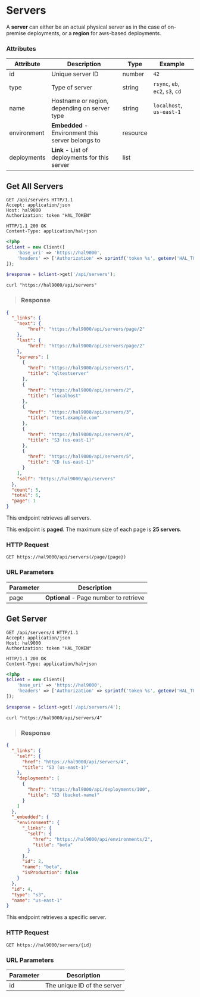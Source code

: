 # Servers

A **server** can either be an actual physical server as in the case of on-premise deployments,
or a **region** for aws-based deployments.

### Attributes

Attribute       | Description                                         | Type     | Example
--------------- | --------------------------------------------------- | -------- | -------------
id              | Unique server ID                                    | number   | `42`
type            | Type of server                                      | string   | `rsync`, `eb`, `ec2`, `s3`, `cd`
name            | Hostname or region, depending on server type        | string   | `localhost`, `us-east-1`
environment     | **Embedded** - Environment this server belongs to   | resource |
deployments     | **Link** - List of deployments for this server      | list     |

## Get All Servers

```http
GET /api/servers HTTP/1.1
Accept: application/json
Host: hal9000
Authorization: token "HAL_TOKEN"
```

``` http
HTTP/1.1 200 OK
Content-Type: application/hal+json
```

```php
<?php
$client = new Client([
    'base_uri' => 'https://hal9000',
    'headers' => ['Authorization' => sprintf('token %s', getenv('HAL_TOKEN'))]
]);

$response = $client->get('/api/servers');
```

```shell
curl "https://hal9000/api/servers"
```

> ### Response

```json
{
  "_links": {
    "next": {
        "href": "https://hal9000/api/servers/page/2"
    },
    "last": {
        "href": "https://hal9000/api/servers/page/2"
    },
    "servers": [
      {
        "href": "https://hal9000/api/servers/1",
        "title": "qltestserver"
      },
      {
        "href": "https://hal9000/api/servers/2",
        "title": "localhost"
      },
      {
        "href": "https://hal9000/api/servers/3",
        "title": "test.example.com"
      },
      {
        "href": "https://hal9000/api/servers/4",
        "title": "S3 (us-east-1)"
      },
      {
        "href": "https://hal9000/api/servers/5",
        "title": "CD (us-east-1)"
      }
    ],
    "self": "https://hal9000/api/servers"
  },
  "count": 5,
  "total": 6,
  "page": 1
}
```

This endpoint retrieves all servers.

<aside class="notice">
    This endpoint is <b>paged</b>. The maximum size of each page is <b>25 servers</b>.
</aside>

### HTTP Request

`GET https://hal9000/api/servers(/page/{page})`

### URL Parameters

Parameter   | Description
----------- | -----------
page        | **Optional** - Page number to retrieve

## Get Server

```http
GET /api/servers/4 HTTP/1.1
Accept: application/json
Host: hal9000
Authorization: token "HAL_TOKEN"
```

``` http
HTTP/1.1 200 OK
Content-Type: application/hal+json
```

```php
<?php
$client = new Client([
    'base_uri' => 'https://hal9000',
    'headers' => ['Authorization' => sprintf('token %s', getenv('HAL_TOKEN'))]
]);

$response = $client->get('/api/servers/4');
```

```shell
curl "https://hal9000/api/servers/4"
```

> ### Response

```json
{
  "_links": {
    "self": {
      "href": "https://hal9000/api/servers/4",
      "title": "S3 (us-east-1)"
    },
    "deployments": [
      {
        "href": "https://hal9000/api/deployments/100",
        "title": "S3 (bucket-name)"
      }
    ]
  },
  "_embedded": {
    "environment": {
      "_links": {
        "self": {
          "href": "https://hal9000/api/environments/2",
          "title": "beta"
        }
      },
      "id": 2,
      "name": "beta",
      "isProduction": false
    }
  },
  "id": 4,
  "type": "s3",
  "name": "us-east-1"
}
```

This endpoint retrieves a specific server.

### HTTP Request

`GET https://hal9000/servers/{id}`

### URL Parameters

Parameter   | Description
----------- | -----------
id          | The unique ID of the server
